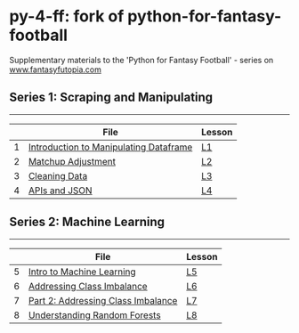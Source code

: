 # py-4-ff: fork of python-for-fantasy-football
Supplementary materials to the 'Python for Fantasy Football' - series on www.fantasyfutopia.com

## Series 1: Scraping and Manipulating
-----

|  | File | Lesson |
| --- | --- | --- |
| 1 | [Introduction to Manipulating Dataframe](./1-intro/ex1-intro.ipynb) | [L1](https://www.fantasyfutopia.com/python-for-fantasy-football-introduction/) |
| 2 | [Matchup Adjustment](./2-matchup_adjustment/ex2-matchup.ipynb) | [L2](https://www.fantasyfutopia.com/python-for-fantasy-football-matchup-adjustment/) |
| 3 | [Cleaning Data]() | [L3](https://www.fantasyfutopia.com/python-for-fantasy-football-getting-and-cleaning-data/) |
| 4 | [APIs and JSON]() | [L4](https://www.fantasyfutopia.com/python-for-fantasy-football-apis-and-json-data/) |



## Series 2: Machine Learning
-----

|  | File | Lesson |
| --- | --- | --- |
| 5 | [Intro to Machine Learning]() | [L5](https://www.fantasyfutopia.com/python-for-fantasy-football-introduction-to-machine-learning/) |
| 6 | [Addressing Class Imbalance]() | [L6](https://www.fantasyfutopia.com/python-for-fantasy-football-addressing-class-imbalance-in-machine-learning/) |
| 7 | [Part 2: Addressing Class Imbalance]() | [L7](http://www.fantasyfutopia.com/python-for-fantasy-football-addressing-class-imbalance-part-2/) |
| 8 | [Understanding Random Forests]() | [L8](http://www.fantasyfutopia.com/python-for-fantasy-football-understanding-random-forests/) |
